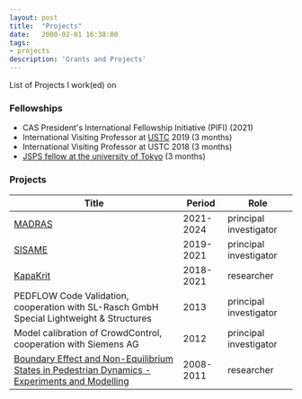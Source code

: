 ```yaml
---
layout: post
title:  "Projects"
date:   2000-02-01 16:38:00
tags:
- projects
description: 'Grants and Projects'
---
```


List of Projects I work(ed) on 

### Fellowships

- CAS President's International Fellowship Initiative (PIFI) (2021)
- International Visiting Professor at [USTC](https://ifp.oic.ustc.edu.cn/index.php?c=content&a=show&id=332) 2019 (3 months)
- International Visiting Professor at USTC 2018 (3 months)
- [JSPS fellow at the university of Tokyo](https://www.jsps.go.jp/english/e-fellow/) (3 months)

### Projects

|Title | Period   | Role |
|-----|----------|--------|
|[MADRAS](https://www.fz-juelich.de/ias/ias-7/EN/Research/Highlights/05_MADRAS/_node.html) | 2021-2024|  principal investigator|
|[SISAME](https://www.sisame.de) | 2019-2021 |  principal investigator|
|[KapaKrit](http://kapakrit.de) |2018-2021 | researcher|
|PEDFLOW Code Validation, cooperation with SL-Rasch GmbH Special Lightweight & Structures | 2013| principal investigator|
|Model calibration of CrowdControl, cooperation with Siemens AG | 2012 |principal investigator|
|[Boundary Effect and Non-Equilibrium States in Pedestrian Dynamics - Experiments and Modelling](https://www.fz-juelich.de/ias/ias-7/EN/AboutUs/Projects/DFG/_node.html) | 2008-2011|  researcher|

